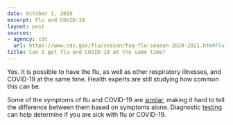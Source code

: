 ```yaml
---
date: October 1, 2020
excerpt: Flu and COVID-19
layout: post
sources:
- agency: cdc
  url: https://www.cdc.gov/flu/season/faq-flu-season-2020-2021.htm#Flu-and-COVID-19
title: Can I get flu and COVID-19 at the same time?
---
```


Yes. It is possible to have the flu, as well as other respiratory illnesses, and COVID-19 at the same time. Health experts are still studying how common this can be.

Some of the symptoms of flu and COVID-19 are [similar](https://www.cdc.gov/flu/symptoms/flu-vs-covid19.htm), making it hard to tell the difference between them based on symptoms alone. Diagnostic [testing](https://www.cdc.gov/flu/symptoms/testing.htm) can help determine if you are sick with flu or COVID-19.
